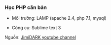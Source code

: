 ### Học PHP căn bản 

- Môi trường: LAMP (apache 2.4, php 7.1, mysql)

- Công cụ: Sublime text 3

Nguồn: [JimiDARK youtube channel](https://www.youtube.com/watch?v=TgaGjwfBS6k&index=2&list=PLuOlFjICKPR6RRl82a8DYGuP1YoJZ9w8L)